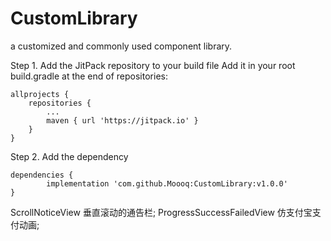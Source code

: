 # CustomLibrary
a customized and commonly used component library.

Step 1. Add the JitPack repository to your build file
Add it in your root build.gradle at the end of repositories:

	allprojects {
		repositories {
			...
			maven { url 'https://jitpack.io' }
		}
	}
Step 2. Add the dependency

	dependencies {
	        implementation 'com.github.Moooq:CustomLibrary:v1.0.0'
	}
  
  ScrollNoticeView 垂直滚动的通告栏;
  ProgressSuccessFailedView 仿支付宝支付动画;
